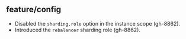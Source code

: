## feature/config

* Disabled the `sharding.role` option in the instance scope (gh-8862).
* Introduced the `rebalancer` sharding role (gh-8862).
